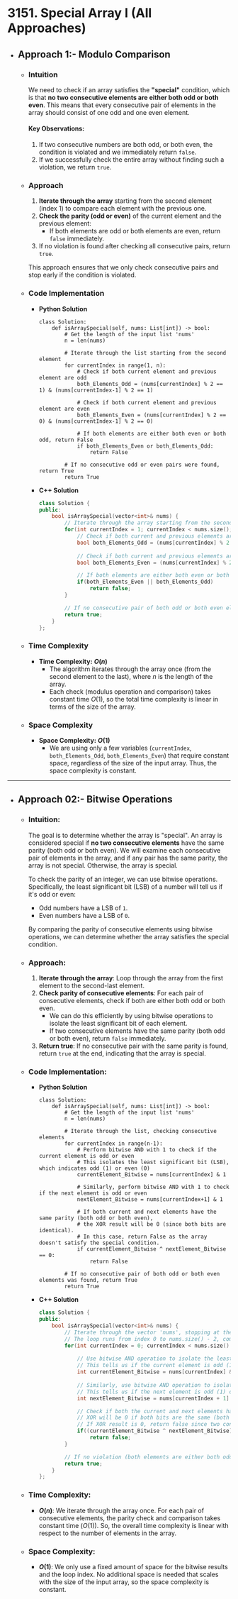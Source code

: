# 3151. Special Array I (All Approaches)
- ## Approach 1:- Modulo Comparison
    - ### Intuition
        We need to check if an array satisfies the **"special"** condition, which is that **no two consecutive elements are either both odd or both even**. This means that every consecutive pair of elements in the array should consist of one odd and one even element.
    
        #### Key Observations:
        1. If two consecutive numbers are both odd, or both even, the condition is violated and we immediately return `false`.
        2. If we successfully check the entire array without finding such a violation, we return `true`.

    - ### Approach
        1. **Iterate through the array** starting from the second element (index 1) to compare each element with the previous one.
        2. **Check the parity (odd or even)** of the current element and the previous element:
            - If both elements are odd or both elements are even, return `false` immediately.
        3. If no violation is found after checking all consecutive pairs, return `true`.

        This approach ensures that we only check consecutive pairs and stop early if the condition is violated.

    - ### Code Implementation
        - **Python Solution**
            ```python3 []
            class Solution:
                def isArraySpecial(self, nums: List[int]) -> bool:
                    # Get the length of the input list 'nums'
                    n = len(nums)
                    
                    # Iterate through the list starting from the second element
                    for currentIndex in range(1, n):
                        # Check if both current element and previous element are odd
                        both_Elements_Odd = (nums[currentIndex] % 2 == 1) & (nums[currentIndex-1] % 2 == 1)
                        
                        # Check if both current element and previous element are even
                        both_Elements_Even = (nums[currentIndex] % 2 == 0) & (nums[currentIndex-1] % 2 == 0)

                        # If both elements are either both even or both odd, return False
                        if both_Elements_Even or both_Elements_Odd:
                            return False
                    
                    # If no consecutive odd or even pairs were found, return True
                    return True
            ```
        - **C++ Solution**
            ```cpp []
            class Solution {
            public:
                bool isArraySpecial(vector<int>& nums) {
                    // Iterate through the array starting from the second element (index 1)
                    for(int currentIndex = 1; currentIndex < nums.size(); ++currentIndex) {
                        // Check if both current and previous elements are odd
                        bool both_Elements_Odd = (nums[currentIndex] % 2 == 1) & (nums[currentIndex-1] % 2 == 1);
                        
                        // Check if both current and previous elements are even
                        bool both_Elements_Even = (nums[currentIndex] % 2 == 0) & (nums[currentIndex-1] % 2 == 0);

                        // If both elements are either both even or both odd, return false
                        if(both_Elements_Even || both_Elements_Odd)
                            return false;
                    }

                    // If no consecutive pair of both odd or both even elements is found, return true
                    return true;
                }
            };
            ```

    - ### Time Complexity
        - **Time Complexity:** **$O(n)$**
            - The algorithm iterates through the array once (from the second element to the last), where $n$ is the length of the array. 
            - Each check (modulus operation and comparison) takes constant time $O(1)$, so the total time complexity is linear in terms of the size of the array.

    - ### Space Complexity
        - **Space Complexity:** **$O(1)$**
            - We are using only a few variables (`currentIndex`, `both_Elements_Odd`, `both_Elements_Even`) that require constant space, regardless of the size of the input array. Thus, the space complexity is constant.
<hr>

- ## Approach 02:- Bitwise Operations
    - ### Intuition:
        The goal is to determine whether the array is "special". An array is considered special if **no two consecutive elements** have the same parity (both odd or both even). We will examine each consecutive pair of elements in the array, and if any pair has the same parity, the array is not special. Otherwise, the array is special.

        To check the parity of an integer, we can use bitwise operations. Specifically, the least significant bit (LSB) of a number will tell us if it's odd or even:
        - Odd numbers have a LSB of `1`.
        - Even numbers have a LSB of `0`.

        By comparing the parity of consecutive elements using bitwise operations, we can determine whether the array satisfies the special condition.

    - ### Approach:
        1. **Iterate through the array**: Loop through the array from the first element to the second-last element.
        2. **Check parity of consecutive elements**: For each pair of consecutive elements, check if both are either both odd or both even.
            - We can do this efficiently by using bitwise operations to isolate the least significant bit of each element.
            - If two consecutive elements have the same parity (both odd or both even), return `false` immediately.
        3. **Return true**: If no consecutive pair with the same parity is found, return `true` at the end, indicating that the array is special.

    - ### Code Implementation:
        - **Python Solution**
            ```python3 []
            class Solution:
                def isArraySpecial(self, nums: List[int]) -> bool:
                    # Get the length of the input list 'nums'
                    n = len(nums)

                    # Iterate through the list, checking consecutive elements
                    for currentIndex in range(n-1):
                        # Perform bitwise AND with 1 to check if the current element is odd or even
                        # This isolates the least significant bit (LSB), which indicates odd (1) or even (0)
                        currentElement_Bitwise = nums[currentIndex] & 1 

                        # Similarly, perform bitwise AND with 1 to check if the next element is odd or even
                        nextElement_Bitwise = nums[currentIndex+1] & 1

                        # If both current and next elements have the same parity (both odd or both even),
                        # the XOR result will be 0 (since both bits are identical).
                        # In this case, return False as the array doesn't satisfy the special condition.
                        if currentElement_Bitwise ^ nextElement_Bitwise == 0:
                            return False
                    
                    # If no consecutive pair of both odd or both even elements was found, return True
                    return True
            ```
        - **C++ Solution**
            ```cpp []
            class Solution {
            public:
                bool isArraySpecial(vector<int>& nums) {
                    // Iterate through the vector 'nums', stopping at the second last element
                    // The loop runs from index 0 to nums.size() - 2, comparing each pair of consecutive elements
                    for(int currentIndex = 0; currentIndex < nums.size() - 1; ++currentIndex) {
                        
                        // Use bitwise AND operation to isolate the least significant bit (LSB) of the current element
                        // This tells us if the current element is odd (1) or even (0)
                        int currentElement_Bitwise = nums[currentIndex] & 1;
                        
                        // Similarly, use bitwise AND operation to isolate the LSB of the next element
                        // This tells us if the next element is odd (1) or even (0)
                        int nextElement_Bitwise = nums[currentIndex + 1] & 1;

                        // Check if both the current and next elements have the same parity
                        // XOR will be 0 if both bits are the same (both odd or both even)
                        // If XOR result is 0, return false since two consecutive elements are both odd or both even
                        if((currentElement_Bitwise ^ nextElement_Bitwise) == 0)
                            return false;
                    }

                    // If no violation (both elements are either both odd or both even) is found, return true
                    return true;
                }
            };
            ```

    - ### Time Complexity:
        - **$O(n)$**: We iterate through the array once. For each pair of consecutive elements, the parity check and comparison takes constant time ($O(1)$). So, the overall time complexity is linear with respect to the number of elements in the array.

    - ### Space Complexity:
        - **$O(1)$**: We only use a fixed amount of space for the bitwise results and the loop index. No additional space is needed that scales with the size of the input array, so the space complexity is constant.
